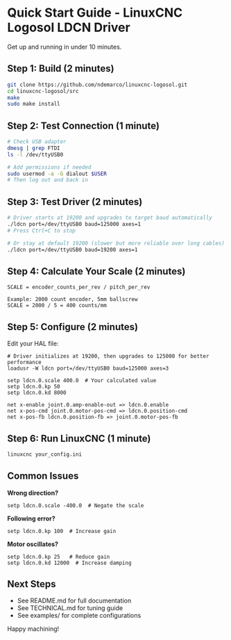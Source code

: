 # Quick Start Guide - LinuxCNC Logosol LDCN Driver

Get up and running in under 10 minutes.

## Step 1: Build (2 minutes)

```bash
git clone https://github.com/ndemarco/linuxcnc-logosol.git
cd linuxcnc-logosol/src
make
sudo make install
```

## Step 2: Test Connection (1 minute)

```bash
# Check USB adapter
dmesg | grep FTDI
ls -l /dev/ttyUSB0

# Add permissions if needed
sudo usermod -a -G dialout $USER
# Then log out and back in
```

## Step 3: Test Driver (2 minutes)

```bash
# Driver starts at 19200 and upgrades to target baud automatically
./ldcn port=/dev/ttyUSB0 baud=125000 axes=1
# Press Ctrl+C to stop

# Or stay at default 19200 (slower but more reliable over long cables)
./ldcn port=/dev/ttyUSB0 baud=19200 axes=1
```

## Step 4: Calculate Your Scale (2 minutes)

```
SCALE = encoder_counts_per_rev / pitch_per_rev

Example: 2000 count encoder, 5mm ballscrew
SCALE = 2000 / 5 = 400 counts/mm
```

## Step 5: Configure (2 minutes)

Edit your HAL file:

```hal
# Driver initializes at 19200, then upgrades to 125000 for better performance
loadusr -W ldcn port=/dev/ttyUSB0 baud=125000 axes=3

setp ldcn.0.scale 400.0  # Your calculated value
setp ldcn.0.kp 50
setp ldcn.0.kd 8000

net x-enable joint.0.amp-enable-out => ldcn.0.enable
net x-pos-cmd joint.0.motor-pos-cmd => ldcn.0.position-cmd
net x-pos-fb ldcn.0.position-fb => joint.0.motor-pos-fb
```

## Step 6: Run LinuxCNC (1 minute)

```bash
linuxcnc your_config.ini
```

## Common Issues

**Wrong direction?**
```hal
setp ldcn.0.scale -400.0  # Negate the scale
```

**Following error?**
```hal
setp ldcn.0.kp 100  # Increase gain
```

**Motor oscillates?**
```hal
setp ldcn.0.kp 25   # Reduce gain
setp ldcn.0.kd 12000  # Increase damping
```

## Next Steps

- See README.md for full documentation
- See TECHNICAL.md for tuning guide
- See examples/ for complete configurations

Happy machining!
